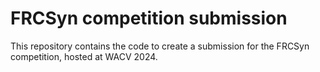 # FRCSyn competition submission

This repository contains the code to create a submission for the FRCSyn competition, hosted at WACV 2024.
